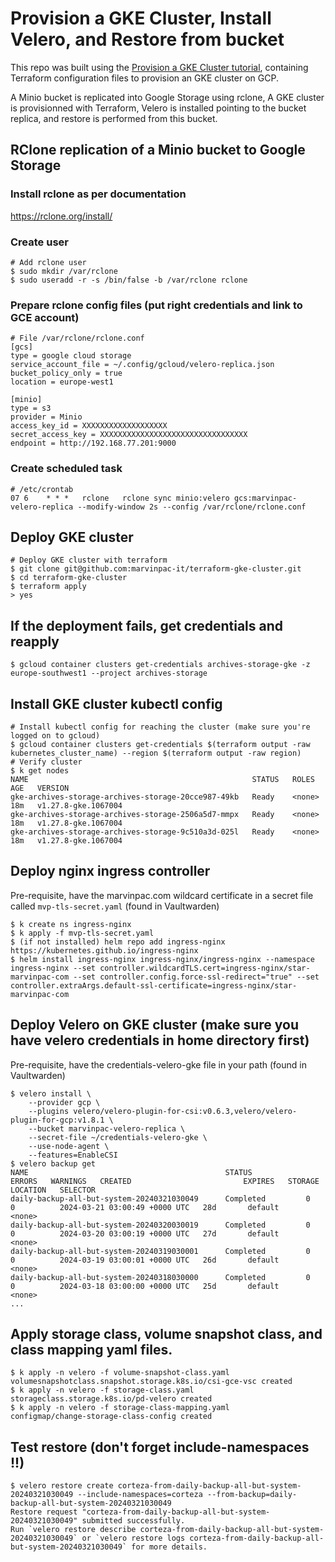 # Provision a GKE Cluster, Install Velero, and Restore from bucket

This repo was built using the [Provision a GKE Cluster tutorial](https://developer.hashicorp.com/terraform/tutorials/kubernetes/gke), containing Terraform configuration files to provision an GKE cluster on GCP.

A Minio bucket is replicated into Google Storage using rclone, A GKE cluster is provisionned with Terraform, Velero is installed pointing to the bucket replica, and restore is performed from this bucket.

## RClone replication of a Minio bucket to Google Storage
### Install rclone as per documentation
https://rclone.org/install/

### Create user
```
# Add rclone user
$ sudo mkdir /var/rclone
$ sudo useradd -r -s /bin/false -b /var/rclone rclone
```

### Prepare rclone config files (put right credentials and link to GCE account)
```
# File /var/rclone/rclone.conf
[gcs]
type = google cloud storage
service_account_file = ~/.config/gcloud/velero-replica.json
bucket_policy_only = true
location = europe-west1

[minio]
type = s3
provider = Minio
access_key_id = XXXXXXXXXXXXXXXXXXX
secret_access_key = XXXXXXXXXXXXXXXXXXXXXXXXXXXXXXXXX
endpoint = http://192.168.77.201:9000
```

### Create scheduled task
```
# /etc/crontab
07 6    * * *   rclone   rclone sync minio:velero gcs:marvinpac-velero-replica --modify-window 2s --config /var/rclone/rclone.conf
```

## Deploy GKE cluster
```
# Deploy GKE cluster with terraform
$ git clone git@github.com:marvinpac-it/terraform-gke-cluster.git
$ cd terraform-gke-cluster
$ terraform apply
> yes
```

## If the deployment fails, get credentials and reapply
```
$ gcloud container clusters get-credentials archives-storage-gke -z europe-southwest1 --project archives-storage
```

## Install GKE cluster kubectl config
```
# Install kubectl config for reaching the cluster (make sure you're logged on to gcloud)
$ gcloud container clusters get-credentials $(terraform output -raw kubernetes_cluster_name) --region $(terraform output -raw region)
# Verify cluster
$ k get nodes
NAME                                                  STATUS   ROLES    AGE   VERSION
gke-archives-storage-archives-storage-20cce987-49kb   Ready    <none>   18m   v1.27.8-gke.1067004
gke-archives-storage-archives-storage-2506a5d7-mmpx   Ready    <none>   18m   v1.27.8-gke.1067004
gke-archives-storage-archives-storage-9c510a3d-025l   Ready    <none>   18m   v1.27.8-gke.1067004
```

## Deploy nginx ingress controller
Pre-requisite, have the marvinpac.com wildcard certificate in a secret file called `mvp-tls-secret.yaml` (found in Vaultwarden)

```
$ k create ns ingress-nginx
$ k apply -f mvp-tls-secret.yaml
$ (if not installed) helm repo add ingress-nginx https://kubernetes.github.io/ingress-nginx
$ helm install ingress-nginx ingress-nginx/ingress-nginx --namespace ingress-nginx --set controller.wildcardTLS.cert=ingress-nginx/star-marvinpac-com --set controller.config.force-ssl-redirect="true" --set controller.extraArgs.default-ssl-certificate=ingress-nginx/star-marvinpac-com
```

## Deploy Velero on GKE cluster (make sure you have velero credentials in home directory first)
Pre-requisite, have the credentials-velero-gke file in your path (found in Vaultwarden)
```
$ velero install \
    --provider gcp \
    --plugins velero/velero-plugin-for-csi:v0.6.3,velero/velero-plugin-for-gcp:v1.8.1 \
    --bucket marvinpac-velero-replica \
    --secret-file ~/credentials-velero-gke \
    --use-node-agent \
    --features=EnableCSI
$ velero backup get
NAME                                            STATUS            ERRORS   WARNINGS   CREATED                         EXPIRES   STORAGE LOCATION   SELECTOR
daily-backup-all-but-system-20240321030049      Completed         0        0          2024-03-21 03:00:49 +0000 UTC   28d       default            <none>
daily-backup-all-but-system-20240320030019      Completed         0        0          2024-03-20 03:00:19 +0000 UTC   27d       default            <none>
daily-backup-all-but-system-20240319030001      Completed         0        0          2024-03-19 03:00:01 +0000 UTC   26d       default            <none>
daily-backup-all-but-system-20240318030000      Completed         0        0          2024-03-18 03:00:00 +0000 UTC   25d       default            <none>
...
```

## Apply storage class, volume snapshot class, and class mapping yaml files.
```
$ k apply -n velero -f volume-snapshot-class.yaml
volumesnapshotclass.snapshot.storage.k8s.io/csi-gce-vsc created
$ k apply -n velero -f storage-class.yaml
storageclass.storage.k8s.io/pd-velero created
$ k apply -n velero -f storage-class-mapping.yaml
configmap/change-storage-class-config created
```

## Test restore (don't forget include-namespaces !!)
```
$ velero restore create corteza-from-daily-backup-all-but-system-20240321030049 --include-namespaces=corteza --from-backup=daily-backup-all-but-system-20240321030049
Restore request "corteza-from-daily-backup-all-but-system-20240321030049" submitted successfully.
Run `velero restore describe corteza-from-daily-backup-all-but-system-20240321030049` or `velero restore logs corteza-from-daily-backup-all-but-system-20240321030049` for more details.
```
